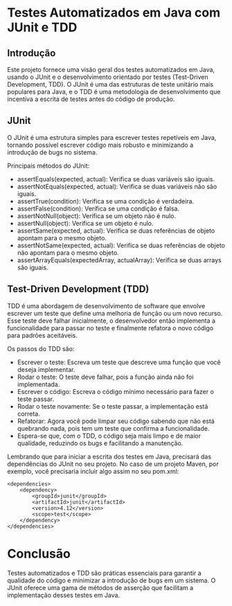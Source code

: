 # Testes Automatizados em Java com JUnit e TDD


## Introdução
Este projeto fornece uma visão geral dos testes automatizados em Java, usando o JUnit e o desenvolvimento orientado por testes (Test-Driven Development, TDD). O JUnit é uma das estruturas de teste unitário mais populares para Java, e o TDD é uma metodologia de desenvolvimento que incentiva a escrita de testes antes do código de produção.

## JUnit
O JUnit é uma estrutura simples para escrever testes repetíveis em Java, tornando possível escrever código mais robusto e minimizando a introdução de bugs no sistema.

Principais métodos do JUnit:

* assertEquals(expected, actual): Verifica se duas variáveis são iguais. 
* assertNotEquals(expected, actual): Verifica se duas variáveis não são iguais.
* assertTrue(condition): Verifica se uma condição é verdadeira.
* assertFalse(condition): Verifica se uma condição é falsa.
* assertNotNull(object): Verifica se um objeto não é nulo.
* assertNull(object): Verifica se um objeto é nulo.
* assertSame(expected, actual): Verifica se duas referências de objeto apontam para o mesmo objeto.
* assertNotSame(expected, actual): Verifica se duas referências de objeto não apontam para o mesmo objeto.
* assertArrayEquals(expectedArray, actualArray): Verifica se duas arrays são iguais.

## Test-Driven Development (TDD)
TDD é uma abordagem de desenvolvimento de software que envolve escrever um teste que define uma melhoria de função ou um novo recurso. Esse teste deve falhar inicialmente, o desenvolvedor então implementa a funcionalidade para passar no teste e finalmente refatora o novo código para padrões aceitáveis.

Os passos do TDD são:

* Escrever o teste: Escreva um teste que descreve uma função que você deseja implementar.
* Rodar o teste: O teste deve falhar, pois a função ainda não foi implementada.
* Escrever o código: Escreva o código mínimo necessário para fazer o teste passar.
* Rodar o teste novamente: Se o teste passar, a implementação está correta.
* Refatorar: Agora você pode limpar seu código sabendo que não está quebrando nada, pois tem um teste que confirma a funcionalidade.
* Espera-se que, com o TDD, o código seja mais limpo e de maior qualidade, reduzindo os bugs e facilitando a manutenção.

Lembrando que para iniciar a escrita dos testes em Java, precisará das dependências do JUnit no seu projeto. No caso de um projeto Maven, por exemplo, você precisaria incluir algo assim no seu pom.xml:

````
<dependencies>
    <dependency>
        <groupId>junit</groupId>
        <artifactId>junit</artifactId>
        <version>4.12</version>
        <scope>test</scope>
    </dependency>
</dependencies>
````

# Conclusão
Testes automatizados e TDD são práticas essenciais para garantir a qualidade do código e minimizar a introdução de bugs em um sistema. O JUnit oferece uma gama de métodos de asserção que facilitam a implementação desses testes em Java.